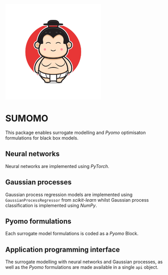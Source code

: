 <img
  src="sumo.jpg"
  alt="A sumo"
  style="display: inline-block; margin: 0 auto; max-width: 300px">

# SUMOMO
This package enables surrogate modelling and *Pyomo* optimisaton formulations for black box models.

## Neural networks
Neural networks are implemented using *PyTorch*.

## Gaussian processes
Gaussian process regression models are implemented using `GaussianProcessRegressor` from *scikit-learn* whilst Gaussian process classification is implemented using *NumPy*.

## Pyomo formulations
Each surrogate model formulations is coded as a *Pyomo* Block.

## Application programming interface
The surrogate modelling with neural networks and Gaussian processes, as well as the *Pyomo* formulations are made available in a single `api` object.
